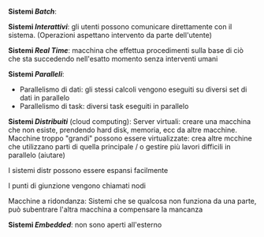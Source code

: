 **Sistemi _Batch_**: 

**Sistemi _Interattivi_**: gli utenti possono comunicare direttamente con il sistema. (Operazioni aspettano intervento da parte dell'utente)

**Sistemi _Real Time_**: macchina che effettua procedimenti sulla base di ciò che sta succedendo nell'esatto momento senza interventi umani 

**Sistemi _Paralleli_**: 
- Parallelismo di dati: gli stessi calcoli vengono eseguiti su diversi set di dati in parallelo
- Parallelismo di task: diversi task eseguiti in parallelo


**Sistemi _Distribuiti_** (cloud computing): 
 Server virtuali: 
 creare una macchina che non esiste, prendendo hard disk, memoria, ecc da altre macchine.
 Macchine troppo "grandi" possono essere virtualizzate: crea altre mcchine che utilizzano parti di quella principale / o gestire più lavori difficili in parallelo (aiutare)

I sistemi distr possono essere espansi facilmente 

 I punti di giunzione vengono chiamati nodi

 Macchine a ridondanza: Sistemi che se qualcosa non funziona da una parte, può subentrare l'altra macchina a compensare la mancanza

**Sistemi _Embedded_**: non sono aperti all'esterno









